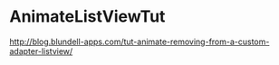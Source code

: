 AnimateListViewTut
==================

http://blog.blundell-apps.com/tut-animate-removing-from-a-custom-adapter-listview/